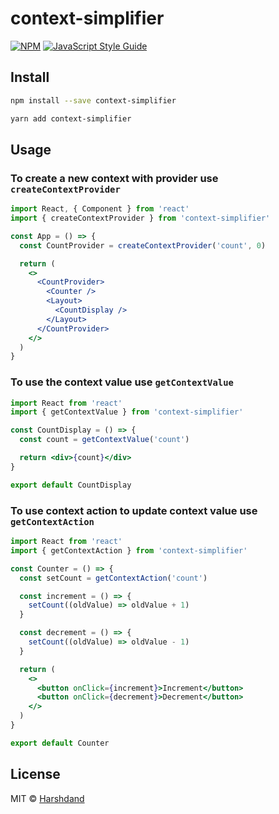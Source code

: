 # context-simplifier

[![NPM](https://img.shields.io/npm/v/context-simplifier.svg)](https://www.npmjs.com/package/context-simplifier) [![JavaScript Style Guide](https://img.shields.io/badge/code_style-standard-brightgreen.svg)](https://standardjs.com)

## Install

```bash
npm install --save context-simplifier
```

```bash
yarn add context-simplifier
```

## Usage

### To create a new context with provider use `createContextProvider`

```jsx
import React, { Component } from 'react'
import { createContextProvider } from 'context-simplifier'

const App = () => {
  const CountProvider = createContextProvider('count', 0)

  return (
    <>
      <CountProvider>
        <Counter />
        <Layout>
          <CountDisplay />
        </Layout>
      </CountProvider>
    </>
  )
}
```

### To use the context value use `getContextValue`

```jsx
import React from 'react'
import { getContextValue } from 'context-simplifier'

const CountDisplay = () => {
  const count = getContextValue('count')

  return <div>{count}</div>
}

export default CountDisplay
```

### To use context action to update context value use `getContextAction`

```jsx
import React from 'react'
import { getContextAction } from 'context-simplifier'

const Counter = () => {
  const setCount = getContextAction('count')

  const increment = () => {
    setCount((oldValue) => oldValue + 1)
  }

  const decrement = () => {
    setCount((oldValue) => oldValue - 1)
  }

  return (
    <>
      <button onClick={increment}>Increment</button>
      <button onClick={decrement}>Decrement</button>
    </>
  )
}

export default Counter
```

## License

MIT © [Harshdand](https://github.com/Harshdand)
